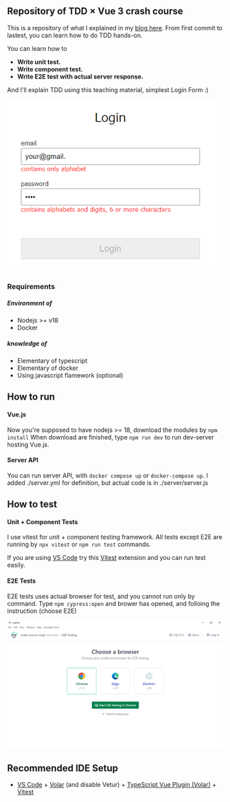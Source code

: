 ## Repository of TDD × Vue 3 crash course

This is a repository of what I explained in my [blog here](https://moritakuaki.com/first-step-view-with-tdd). From first commit to lastest, you can learn how to do TDD hands-on.

You can learn how to

- **Write unit test.**
- **Write component test.**
- **Write E2E test with actual server response.**

And I'll explain TDD using this teaching material, simplest Login Form :)

<div align="center">
   <img src="./login.png" alt="login form" title="login form" width="500"/>
</div>

### Requirements

##### Environment of

- Nodejs >= v18
- Docker

##### knowledge of

- Elementary of typescript
- Elementary of docker
- Using javascript flamework (optional)

## How to run

#### Vue.js

Now you're supposed to have nodejs >= 18, download the modules by `npm install`
When download are finished, type `npm run dev` to run dev-server hosting Vue.js.

#### Server API

You can run server API, with `docker compose up` or `docker-compose up`.
I added ./server.yml for definition, but actual code is in ./server/server.js

## How to test

#### Unit + Component Tests

I use vitest for unit + component testing framework. All tests except E2E are running by `npx vitest` or `npm run test` commands.

If you are using [VS Code](https://code.visualstudio.com/) try this [Vitest](https://marketplace.visualstudio.com/items?itemName=ZixuanChen.vitest-explorer) extension and you can run test easily.

#### E2E Tests

E2E tests uses actual browser for test, and you cannot run only by command. Type `npm cypress:open` and brower has opened, and folloing the instruction (choose E2E)

<div align="center">
   <img src="./cypress.png" alt="cypress" title="cypress browser" width="700"/>
</div>

## Recommended IDE Setup

- [VS Code](https://code.visualstudio.com/) + [Volar](https://marketplace.visualstudio.com/items?itemName=Vue.volar) (and disable Vetur) + [TypeScript Vue Plugin (Volar)](https://marketplace.visualstudio.com/items?itemName=Vue.vscode-typescript-vue-plugin) + [Vitest](https://marketplace.visualstudio.com/items?itemName=ZixuanChen.vitest-explorer)
